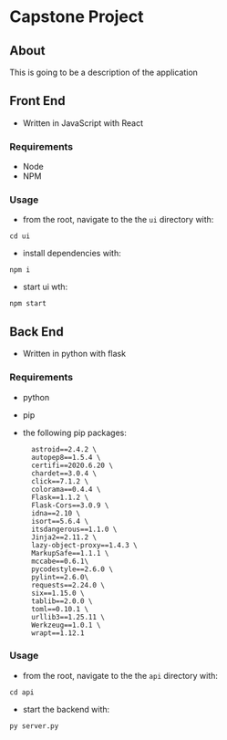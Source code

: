 # Capstone Project

## About

This is going to be a description of the application

## Front End

- Written in JavaScript with React

### Requirements

- Node
- NPM

### Usage

- from the root, navigate to the the `ui` directory with:

```code
cd ui
```

- install dependencies with:

```code
npm i
```

- start ui wth:

```code
npm start
```

## Back End

- Written in python with flask

### Requirements

- python
- pip
- the following pip packages:

        astroid==2.4.2 \
        autopep8==1.5.4 \
        certifi==2020.6.20 \
        chardet==3.0.4 \
        click==7.1.2 \
        colorama==0.4.4 \
        Flask==1.1.2 \
        Flask-Cors==3.0.9 \
        idna==2.10 \
        isort==5.6.4 \
        itsdangerous==1.1.0 \
        Jinja2==2.11.2 \
        lazy-object-proxy==1.4.3 \
        MarkupSafe==1.1.1 \
        mccabe==0.6.1\
        pycodestyle==2.6.0 \
        pylint==2.6.0\
        requests==2.24.0 \
        six==1.15.0 \
        tablib==2.0.0 \
        toml==0.10.1 \
        urllib3==1.25.11 \
        Werkzeug==1.0.1 \
        wrapt==1.12.1

### Usage

- from the root, navigate to the the `api` directory with:

```code
cd api
```

- start the backend with:

```code
py server.py
```
